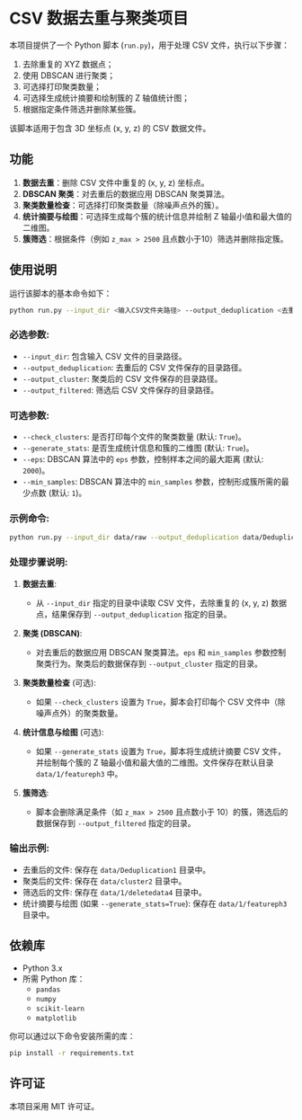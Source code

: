 
# CSV 数据去重与聚类项目

本项目提供了一个 Python 脚本 (`run.py`)，用于处理 CSV 文件，执行以下步骤：
1. 去除重复的 XYZ 数据点；
2. 使用 DBSCAN 进行聚类；
3. 可选择打印聚类数量；
4. 可选择生成统计摘要和绘制簇的 Z 轴值统计图；
5. 根据指定条件筛选并删除某些簇。

该脚本适用于包含 3D 坐标点 (x, y, z) 的 CSV 数据文件。

## 功能

1. **数据去重**：删除 CSV 文件中重复的 (x, y, z) 坐标点。
2. **DBSCAN 聚类**：对去重后的数据应用 DBSCAN 聚类算法。
3. **聚类数量检查**：可选择打印聚类数量（除噪声点外的簇）。
4. **统计摘要与绘图**：可选择生成每个簇的统计信息并绘制 Z 轴最小值和最大值的二维图。
5. **簇筛选**：根据条件（例如 `z_max > 2500` 且点数小于10）筛选并删除指定簇。

## 使用说明

运行该脚本的基本命令如下：

```bash
python run.py --input_dir <输入CSV文件夹路径> --output_deduplication <去重后数据保存路径> --output_cluster <聚类后数据保存路径> --output_filtered <筛选后数据保存路径> [可选参数]
```

### 必选参数:
- `--input_dir`: 包含输入 CSV 文件的目录路径。
- `--output_deduplication`: 去重后的 CSV 文件保存的目录路径。
- `--output_cluster`: 聚类后的 CSV 文件保存的目录路径。
- `--output_filtered`: 筛选后 CSV 文件保存的目录路径。

### 可选参数:
- `--check_clusters`: 是否打印每个文件的聚类数量 (默认: `True`)。
- `--generate_stats`: 是否生成统计信息和簇的二维图 (默认: `True`)。
- `--eps`: DBSCAN 算法中的 `eps` 参数，控制样本之间的最大距离 (默认: `2000`)。
- `--min_samples`: DBSCAN 算法中的 `min_samples` 参数，控制形成簇所需的最少点数 (默认: `1`)。

### 示例命令:

```bash
python run.py --input_dir data/raw --output_deduplication data/Deduplication1 --output_cluster data/cluster2 --output_filtered data/1/deletedata4 --check_clusters True --generate_stats True --eps 2500 --min_samples 5
```

### 处理步骤说明:

1. **数据去重**: 
    - 从 `--input_dir` 指定的目录中读取 CSV 文件，去除重复的 (x, y, z) 数据点，结果保存到 `--output_deduplication` 指定的目录。

2. **聚类 (DBSCAN)**: 
    - 对去重后的数据应用 DBSCAN 聚类算法。`eps` 和 `min_samples` 参数控制聚类行为。聚类后的数据保存到 `--output_cluster` 指定的目录。

3. **聚类数量检查** (可选):
    - 如果 `--check_clusters` 设置为 `True`，脚本会打印每个 CSV 文件中（除噪声点外）的聚类数量。

4. **统计信息与绘图** (可选):
    - 如果 `--generate_stats` 设置为 `True`，脚本将生成统计摘要 CSV 文件，并绘制每个簇的 Z 轴最小值和最大值的二维图。文件保存在默认目录 `data/1/featureph3` 中。

5. **簇筛选**:
    - 脚本会删除满足条件（如 `z_max > 2500` 且点数小于 10）的簇，筛选后的数据保存到 `--output_filtered` 指定的目录。

### 输出示例:

- 去重后的文件: 保存在 `data/Deduplication1` 目录中。
- 聚类后的文件: 保存在 `data/cluster2` 目录中。
- 筛选后的文件: 保存在 `data/1/deletedata4` 目录中。
- 统计摘要与绘图 (如果 `--generate_stats=True`): 保存在 `data/1/featureph3` 目录中。

## 依赖库

- Python 3.x
- 所需 Python 库：
    - `pandas`
    - `numpy`
    - `scikit-learn`
    - `matplotlib`

你可以通过以下命令安装所需的库：

```bash
pip install -r requirements.txt
```

## 许可证

本项目采用 MIT 许可证。
